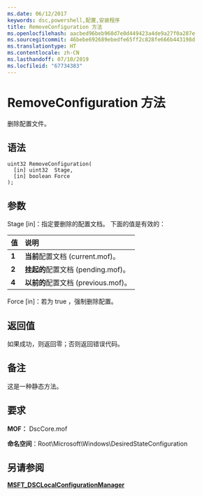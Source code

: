 ```yaml
---
ms.date: 06/12/2017
keywords: dsc,powershell,配置,安装程序
title: RemoveConfiguration 方法
ms.openlocfilehash: aacbed96beb960d7e0d449423a4de9a27f0a287e
ms.sourcegitcommit: 46bebe692689ebedfe65ff2c828fe666b443198d
ms.translationtype: HT
ms.contentlocale: zh-CN
ms.lasthandoff: 07/10/2019
ms.locfileid: "67734383"
---
```

# <a name="removeconfiguration-method"></a>RemoveConfiguration 方法

删除配置文件。

## <a name="syntax"></a>语法

```mof
uint32 RemoveConfiguration(
  [in] uint32  Stage,
  [in] boolean Force
);
```

## <a name="parameters"></a>参数

Stage  \[in\]：指定要删除的配置文档。 下面的值是有效的：

|值 |说明 |
|:--- |:---|
|**1** | **当前**配置文档 (current.mof)。 |
|**2** | **挂起的**配置文档 (pending.mof)。  |
|**4** | **以前的**配置文档 (previous.mof)。 |

Force  \[in\]：若为 true  ，强制删除配置。

## <a name="return-value"></a>返回值

如果成功，则返回零；否则返回错误代码。

## <a name="remarks"></a>备注

这是一种静态方法。

## <a name="requirements"></a>要求

**MOF：** DscCore.mof

**命名空间**：Root\Microsoft\Windows\DesiredStateConfiguration

## <a name="see-also"></a>另请参阅

[**MSFT_DSCLocalConfigurationManager**](msft-dsclocalconfigurationmanager.md)
